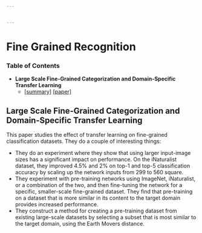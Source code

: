 ```yaml
---


---
```


<h1 id="fine-grained-recognition">Fine Grained Recognition</h1>
<h3 id="table-of-contents">Table of Contents</h3>
<ul>
<li><strong>Large Scale Fine-Grained Categorization and Domain-Specific Transfer Learning</strong>
<ul>
<li><a href="#large-scale-fine-grained-categorization-and-domain-specific-transfer-learning">[summary]</a> <a href="http://openaccess.thecvf.com/content_cvpr_2018/html/Cui_Large_Scale_Fine-Grained_CVPR_2018_paper.html">[paper]</a></li>
</ul>
</li>
</ul>
<h2 id="large-scale-fine-grained-categorization-and-domain-specific-transfer-learning">Large Scale Fine-Grained Categorization and Domain-Specific Transfer Learning</h2>
<p>This paper studies the effect of transfer learning on fine-grained classification datasets. They do a couple of interesting things:</p>
<ul>
<li>They do an experiment where they show that using larger input-image sizes has a significant impact on performance. On the iNaturalist dataset, they improved 4.5% and 2% on top-1 and top-5 classification accuracy by scaling up the network inputs from 299 to 560 square.</li>
<li>They experiment with pre-training networks using ImageNet, iNaturalist, or a combination of the two, and then fine-tuning the network for a specific, smaller-scale fine-grained dataset. They find that pre-training on a dataset that is more similar in its content to the target domain provides increased performance.</li>
<li>They construct a method for creating a pre-training dataset from existing large-scale datasets by selecting a subset that is most similar to the target domain, using the Earth Movers distance.</li>
</ul>

